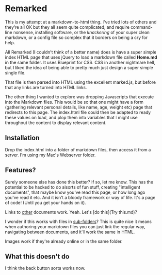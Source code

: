 # Remarked

This is my attempt at a markdown-to-html thing. I've tried lots of others and they're all OK but they all seem quite complicated, and require command-line nonsense, installing software, or the *knackering* of your super clean markdown, or a config file so complex that it borders on being a cry for help.


All Remarked (I couldn't think of a better name) does is have a super simple index HTML page that uses jQuery to load a markdown file called **Home.md** in the same folder. It uses Blueprint for CSS. CSS in another nightmare hell, but I liked the idea of being able to pretty much just design a super simple single file.

That file is then parsed into HTML using the excellent marked.js, but before that any links are turned into HTML links.

The other thing I wanted to explore was dropping Javascripts that execute into the Markdown files. This would be so that one might have a form (gathering relevant personal details, like name, age, weight etc) page that redirects to this page. The index.html file could then be adapted to ready these values on load, and plop them into variables that I might use throughout the content to display relevant content.

## Installation
Drop the index.html into a folder of markdown files, then access it from a server. I'm using my Mac's Webserver folder.


## Features?

Surely someone else has done this better? If so, let me know. This has the potential to be hacked to do alsorts of fun stuff, creating "intelligent documents", that maybe know you've read this page, or how long ago you've read it etc. And it isn't a bloody framework or way of life. It's a page of code! (Until you get your hands on it).

Links to [other](Other.md) documents work. Yeah. Let's [do this](Try this.md)?

I wonder if this works with files in [sub-folders](sub-folder/Subfolders.md)?  This is quite nice it means when authoring your markdown files you can just link the regular way, navigating between documents, and it'll work the same in HTML. 

Images work if they're already online or in the same folder.

## What this doesn't do

I think the back button sorta works now.


